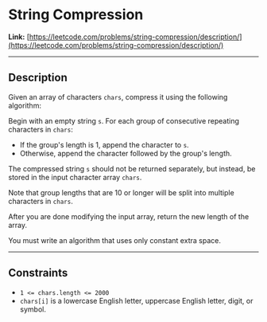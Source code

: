 # String Compression

**Link:** [https://leetcode.com/problems/string-compression/description/](https://leetcode.com/problems/string-compression/description/)

---

## Description

Given an array of characters `chars`, compress it using the following algorithm:

Begin with an empty string `s`. For each group of consecutive repeating characters in `chars`:
- If the group's length is 1, append the character to `s`.
- Otherwise, append the character followed by the group's length.

The compressed string `s` should not be returned separately, but instead, be stored in the input character array `chars`.

Note that group lengths that are 10 or longer will be split into multiple characters in `chars`.

After you are done modifying the input array, return the new length of the array.

You must write an algorithm that uses only constant extra space.

---

## Constraints

- `1 <= chars.length <= 2000`  
- `chars[i]` is a lowercase English letter, uppercase English letter, digit, or symbol.
